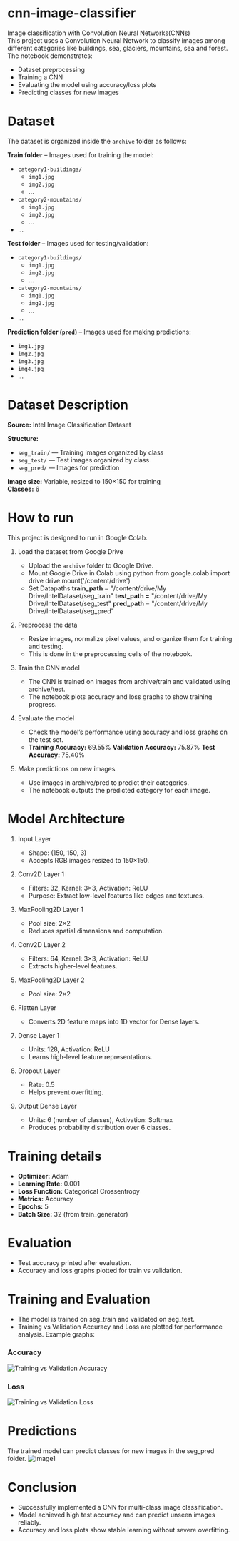 # cnn-image-classifier
Image classification with Convolution Neural Networks(CNNs)    
This project uses a Convolution Neural Network to classify images among  different categories like buildings, sea, glaciers, mountains, sea and forest.
The notebook demonstrates:
- Dataset preprocessing
- Training a CNN
- Evaluating the model using accuracy/loss plots
- Predicting classes for new images

# Dataset

The dataset is organized inside the `archive` folder as follows:

**Train folder** – Images used for training the model:  
- `category1-buildings/`  
  - `img1.jpg`  
  - `img2.jpg`  
  - …  
- `category2-mountains/`  
  - `img1.jpg`  
  - `img2.jpg`  
  - …  
- …  

**Test folder** – Images used for testing/validation:  
- `category1-buildings/`  
  - `img1.jpg`  
  - `img2.jpg`  
  - …  
- `category2-mountains/`  
  - `img1.jpg`  
  - `img2.jpg`  
  - …  
- …  

**Prediction folder (`pred`)** – Images used for making predictions:  
- `img1.jpg`  
- `img2.jpg`  
- `img3.jpg`  
- `img4.jpg`  
- …

# Dataset Description
**Source:** Intel Image Classification Dataset  

**Structure:**
- `seg_train/` — Training images organized by class  
- `seg_test/` — Test images organized by class  
- `seg_pred/` — Images for prediction  

**Image size:** Variable, resized to 150×150 for training  
**Classes:** 6

# How to run
This project is designed to run in Google Colab.

1. Load the dataset from Google Drive  
   - Upload the `archive` folder to Google Drive.  
   - Mount Google Drive in Colab using python
         from google.colab import drive
         drive.mount('/content/drive')
   - Set Datapaths
     **train_path =** "/content/drive/My Drive/IntelDataset/seg_train"
     **test_path  =** "/content/drive/My Drive/IntelDataset/seg_test"
     **pred_path  =** "/content/drive/My Drive/IntelDataset/seg_pred"
     
2. Preprocess the data
    - Resize images, normalize pixel values, and organize them for training and testing.
    - This is done in the preprocessing cells of the notebook.

3. Train the CNN model
   - The CNN is trained on images from archive/train and validated using archive/test.
   - The notebook plots accuracy and loss graphs to show training progress.

4. Evaluate the model
   - Check the model’s performance using accuracy and loss graphs on the test set.
   - 
     **Training Accuracy:** 69.55%
     **Validation Accuracy:** 75.87%
     **Test Accuracy:**  75.40%
   
5. Make predictions on new images
   - Use images in archive/pred to predict their categories.
   - The notebook outputs the predicted category for each image.
   
# Model Architecture 
1. Input Layer
   - Shape: (150, 150, 3)
   - Accepts RGB images resized to 150×150.

2. Conv2D Layer 1
   - Filters: 32, Kernel: 3×3, Activation: ReLU
   - Purpose: Extract low-level features like edges and textures.

3. MaxPooling2D Layer 1
   - Pool size: 2×2
   - Reduces spatial dimensions and computation.

4. Conv2D Layer 2
   - Filters: 64, Kernel: 3×3, Activation: ReLU
   - Extracts higher-level features.

5. MaxPooling2D Layer 2
   - Pool size: 2×2

6. Flatten Layer
   - Converts 2D feature maps into 1D vector for Dense layers.

7. Dense Layer 1
   - Units: 128, Activation: ReLU
   - Learns high-level feature representations.

8. Dropout Layer
   - Rate: 0.5
   - Helps prevent overfitting.

9. Output Dense Layer
   - Units: 6 (number of classes), Activation: Softmax
   - Produces probability distribution over 6 classes.

# Training details
- **Optimizer:** Adam  
- **Learning Rate:** 0.001  
- **Loss Function:** Categorical Crossentropy  
- **Metrics:** Accuracy  
- **Epochs:** 5  
- **Batch Size:** 32 (from train_generator)

# Evaluation
- Test accuracy printed after evaluation.
- Accuracy and loss graphs plotted for train vs validation.

# Training and Evaluation
- The model is trained on seg_train and validated on seg_test.
- Training vs Validation Accuracy and Loss are plotted for performance analysis.
Example graphs:

### Accuracy
![Training vs Validation Accuracy](Training%20vs%20Validation%20Accuracy.png)
### Loss
![Training vs Validation Loss](Training%20vs%20Validation%20loss.png)

# Predictions
The trained model can predict classes for new images in the seg_pred folder.
![Image1](Image1.png)



# Conclusion
- Successfully implemented a CNN for multi-class image classification.
- Model achieved high test accuracy and can predict unseen images reliably.
- Accuracy and loss plots show stable learning without severe overfitting.
